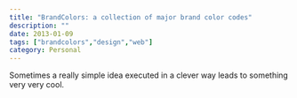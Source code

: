 ```yaml
---
title: "BrandColors: a collection of major brand color codes"
description: ""
date: 2013-01-09
tags: ["brandcolors","design","web"]
category: Personal
---
```



Sometimes a really simple idea executed in a clever way leads to something very very cool.

